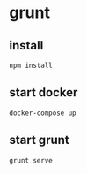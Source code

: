 # grunt

## install
    npm install
## start docker
    docker-compose up    
## start grunt
    grunt serve
